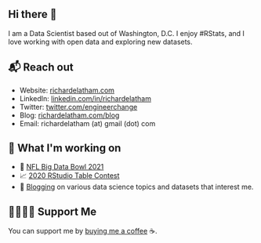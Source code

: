 ## Hi there 👋

I am a Data Scientist based out of Washington, D.C. I enjoy #RStats, and I love working with open data and exploring new datasets.

## 📬 Reach out

- Website: [richardelatham.com][1]
- LinkedIn: [linkedin.com/in/richardelatham][2]
- Twitter: [twitter.com/engineerchange][3]
- Blog: [richardelatham.com/blog][4]
- Email: richardelatham (at) gmail (dot) com

## 🔧 What I'm working on

- 🏈 [NFL Big Data Bowl 2021](https://www.kaggle.com/c/nfl-big-data-bowl-2021/)
- 📈 [2020 RStudio Table Contest](https://blog.rstudio.com/2020/09/15/announcing-the-2020-rstudio-table-contest/)
- 📝 [Blogging][4] on various data science topics and datasets that interest me.

## 🤜🏻🤛🏻 Support Me

You can support me by [buying me a coffee][5] ☕.


[1]: https://www.richardelatham.com/?utm_source=github.com&utm_medium=gh-profile-engineerchange&utm_campaign=gh-profile
[2]: https://www.linkedin.com/in/richardelatham
[3]: https://www.twitter.com/engineerchange
[4]: https://www.richardelatham.com/blog?utm_source=github.com&utm_medium=gh-profile-engineerchange&utm_campaign=gh-profile-blog
[5]: https://www.buymeacoffee.com/richardelatham

